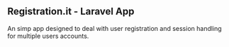 ## Registration.it - Laravel App

An simp app designed to deal with user registration and session handling for multiple users accounts.